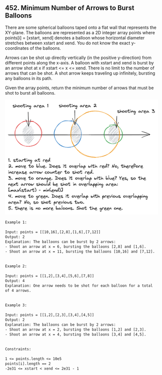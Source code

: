 ## 452. Minimum Number of Arrows to Burst Balloons
There are some spherical balloons taped onto a flat wall that represents the XY-plane. The balloons are represented as a
2D integer array points where points[i] = [xstart, xend] denotes a balloon whose horizontal diameter stretches between 
xstart and xend. You do not know the exact y-coordinates of the balloons.

Arrows can be shot up directly vertically (in the positive y-direction) from different points along the x-axis. 
A balloon with xstart and xend is burst by an arrow shot at x if xstart <= x <= xend. There is no limit to the number 
of arrows that can be shot. A shot arrow keeps traveling up infinitely, bursting any balloons in its path.

Given the array points, return the minimum number of arrows that must be shot to burst all balloons.

![](im1.png)
```
Example 1:

Input: points = [[10,16],[2,8],[1,6],[7,12]]
Output: 2
Explanation: The balloons can be burst by 2 arrows:
- Shoot an arrow at x = 6, bursting the balloons [2,8] and [1,6].
- Shoot an arrow at x = 11, bursting the balloons [10,16] and [7,12].


Example 2:

Input: points = [[1,2],[3,4],[5,6],[7,8]]
Output: 4
Explanation: One arrow needs to be shot for each balloon for a total of 4 arrows.


Example 3:

Input: points = [[1,2],[2,3],[3,4],[4,5]]
Output: 2
Explanation: The balloons can be burst by 2 arrows:
- Shoot an arrow at x = 2, bursting the balloons [1,2] and [2,3].
- Shoot an arrow at x = 4, bursting the balloons [3,4] and [4,5].
 

Constraints:

1 <= points.length <= 10e5
points[i].length == 2
-2e31 <= xstart < xend <= 2e31 - 1

```
